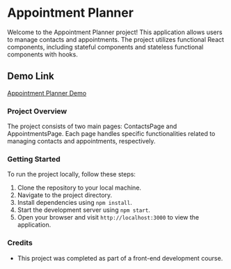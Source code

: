 # Appointment Planner

Welcome to the Appointment Planner project! This application allows users to manage contacts and appointments. The project utilizes functional React components, including stateful components and stateless functional components with hooks.

## Demo Link
[Appointment Planner Demo](https://mm-appointment-planner-app.netlify.app/)

### Project Overview
The project consists of two main pages: ContactsPage and AppointmentsPage. Each page handles specific functionalities related to managing contacts and appointments, respectively.

### Getting Started
To run the project locally, follow these steps:
1. Clone the repository to your local machine.
2. Navigate to the project directory.
3. Install dependencies using `npm install`.
4. Start the development server using `npm start`.
5. Open your browser and visit `http://localhost:3000` to view the application.

### Credits
- This project was completed as part of a front-end development course.
